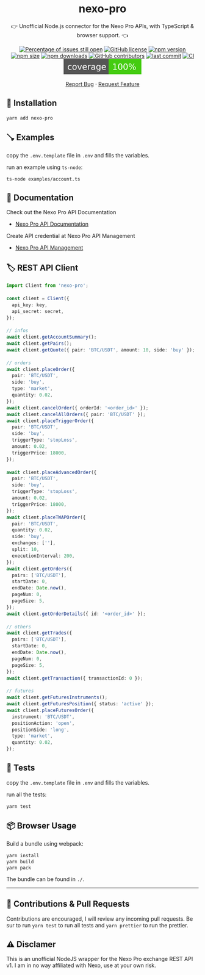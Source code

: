 <div align="center">

# nexo-pro

:point_right: Unofficial Node.js connector for the Nexo Pro APIs, with TypeScript & browser support. :point_left:

[![Percentage of issues still open](https://isitmaintained.com/badge/open/aussedatlo/nexo-pro.svg)](http://isitmaintained.com/project/aussedatlo/nexo-pro 'Percentage of issues still open')
[![GitHub license](https://img.shields.io/github/license/aussedatlo/nexo-pro.svg)](https://github.com/aussedatlo/nexo-pro/blob/master/LICENSE.md)
[![npm version](https://img.shields.io/npm/v/nexo-pro)][1]
[![npm size](https://img.shields.io/bundlephobia/min/nexo-pro/latest)][1]
[![npm downloads](https://img.shields.io/npm/dt/nexo-pro)][1]
[![GitHub contributors](https://img.shields.io/github/contributors/aussedatlo/nexo-pro.svg)](https://GitHub.com/aussedatlo/nexo-pro/graphs/contributors/)
[![last commit](https://img.shields.io/github/last-commit/aussedatlo/nexo-pro)][1]
[![CI](https://github.com/aussedatlo/nexo-pro/actions/workflows/main.yml/badge.svg)](https://github.com/aussedatlo/nexo-pro/actions/workflows/main.yml)
[![Coverage](shields/coverage.svg)](shields/coverage.svg)

[1]: https://www.npmjs.com/package/nexo-pro

</div>

<div align="center">

[Report Bug](https://github.com/aussedatlo/nexo-pro/issues) · [Request Feature](https://github.com/aussedatlo/nexo-pro/issues)

</div>

## :wrench: Installation

```shell
yarn add nexo-pro
```

## :plunger: Examples

copy the `.env.template` file in `.env` and fills the variables.

run an example using `ts-node`:

```shell
ts-node examples/account.ts
```

## :open_book: Documentation

Check out the Nexo Pro API Documentation

- [Nexo Pro API Documentation](https://pro.nexo.io/api-doc-pro)

Create API credential at Nexo Pro API Management

- [Nexo Pro API Management](https://pro.nexo.io/api-management)

## :label: REST API Client

```typescript
import Client from 'nexo-pro';

const client = Client({
  api_key: key,
  api_secret: secret,
});

// infos
await client.getAccountSummary();
await client.getPairs();
await client.getQuote({ pair: 'BTC/USDT', amount: 10, side: 'buy' });

// orders
await client.placeOrder({
  pair: 'BTC/USDT',
  side: 'buy',
  type: 'market',
  quantity: 0.02,
});
await client.cancelOrder({ orderId: '<order_id>' });
await client.cancelAllOrders({ pair: 'BTC/USDT' });
await client.placeTriggerOrder({
  pair: 'BTC/USDT',
  side: 'buy',
  triggerType: 'stopLoss',
  amount: 0.02,
  triggerPrice: 18000,
});

await client.placeAdvancedOrder({
  pair: 'BTC/USDT',
  side: 'buy',
  triggerType: 'stopLoss',
  amount: 0.02,
  triggerPrice: 18000,
});
await client.placeTWAPOrder({
  pair: 'BTC/USDT',
  quantity: 0.02,
  side: 'buy',
  exchanges: [''],
  split: 10,
  executionInterval: 200,
});
await client.getOrders({
  pairs: ['BTC/USDT'],
  startDate: 0,
  endDate: Date.now(),
  pageNum: 0,
  pageSize: 5,
});
await client.getOrderDetails({ id: '<order_id>' });

// others
await client.getTrades({
  pairs: ['BTC/USDT'],
  startDate: 0,
  endDate: Date.now(),
  pageNum: 0,
  pageSize: 5,
});
await client.getTransaction({ transactionId: 0 });

// futures
await client.getFuturesInstruments();
await client.getFuturesPosition({ status: 'active' });
await client.placeFuturesOrder({
  instrument: 'BTC/USDT',
  positionAction: 'open',
  positionSide: 'long',
  type: 'market',
  quantity: 0.02,
});
```

## :test_tube: Tests

copy the `.env.template` file in `.env` and fills the variables.

run all the tests:

```shell
yarn test
```

## :package: Browser Usage

Build a bundle using webpack:

```shell
yarn install
yarn build
yarn pack
```

The bundle can be found in `./`.

---

## :wave: Contributions & Pull Requests

Contributions are encouraged, I will review any incoming pull requests.
Be sur to run `yarn test` to run all tests and `yarn prettier` to run the prettier.

## :warning: Disclamer

This is an unofficial NodeJS wrapper for the Nexo Pro exchange REST API v1. I am in no way affiliated with Nexo, use at your own risk.
